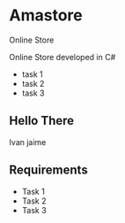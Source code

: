 # Amastore

Online Store

Online Store developed in C#

- task 1
- task 2
- task 3

## Hello There

Ivan jaime

## Requirements

- Task 1
- Task 2
- Task 3

